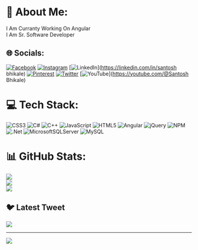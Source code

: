 # 💫 About Me:
I Am Curranty Working On Angular<br>I Am Sr. Software Developer<br>


## 🌐 Socials:
[![Facebook](https://img.shields.io/badge/Facebook-%231877F2.svg?logo=Facebook&logoColor=white)](https://facebook.com/santoshbhikale) [![Instagram](https://img.shields.io/badge/Instagram-%23E4405F.svg?logo=Instagram&logoColor=white)](https://instagram.com/mr_san2five) [![LinkedIn](https://img.shields.io/badge/LinkedIn-%230077B5.svg?logo=linkedin&logoColor=white)](https://linkedin.com/in/santosh bhikale) [![Pinterest](https://img.shields.io/badge/Pinterest-%23E60023.svg?logo=Pinterest&logoColor=white)](https://pinterest.com/santoshbhikale) [![Twitter](https://img.shields.io/badge/Twitter-%231DA1F2.svg?logo=Twitter&logoColor=white)](https://twitter.com/mr_san2Five) [![YouTube](https://img.shields.io/badge/YouTube-%23FF0000.svg?logo=YouTube&logoColor=white)](https://youtube.com/@Santosh Bhikale) 

# 💻 Tech Stack:
![CSS3](https://img.shields.io/badge/css3-%231572B6.svg?style=flat&logo=css3&logoColor=white) ![C#](https://img.shields.io/badge/c%23-%23239120.svg?style=flat&logo=c-sharp&logoColor=white) ![C++](https://img.shields.io/badge/c++-%2300599C.svg?style=flat&logo=c%2B%2B&logoColor=white) ![JavaScript](https://img.shields.io/badge/javascript-%23323330.svg?style=flat&logo=javascript&logoColor=%23F7DF1E) ![HTML5](https://img.shields.io/badge/html5-%23E34F26.svg?style=flat&logo=html5&logoColor=white) ![Angular](https://img.shields.io/badge/angular-%23DD0031.svg?style=flat&logo=angular&logoColor=white) ![jQuery](https://img.shields.io/badge/jquery-%230769AD.svg?style=flat&logo=jquery&logoColor=white) ![NPM](https://img.shields.io/badge/NPM-%23000000.svg?style=flat&logo=npm&logoColor=white) ![.Net](https://img.shields.io/badge/.NET-5C2D91?style=flat&logo=.net&logoColor=white) ![MicrosoftSQLServer](https://img.shields.io/badge/Microsoft%20SQL%20Sever-CC2927?style=flat&logo=microsoft%20sql%20server&logoColor=white) ![MySQL](https://img.shields.io/badge/mysql-%2300f.svg?style=flat&logo=mysql&logoColor=white)
# 📊 GitHub Stats:
![](https://github-readme-stats.vercel.app/api?username=San2Five&theme=blueberry&hide_border=false&include_all_commits=true&count_private=true)<br/>
![](https://github-readme-streak-stats.herokuapp.com/?user=San2Five&theme=blueberry&hide_border=false)<br/>
![](https://github-readme-stats.vercel.app/api/top-langs/?username=San2Five&theme=blueberry&hide_border=false&include_all_commits=true&count_private=true&layout=compact)

## 🐦 Latest Tweet
[![](https://gtce.itsvg.in/api?username=mr_san2Five)](https://gtce.itsvg.in)

---
[![](https://visitcount.itsvg.in/api?id=San2Five&icon=0&color=0)](https://visitcount.itsvg.in)

<!-- Proudly created with GPRM ( https://gprm.itsvg.in ) -->
